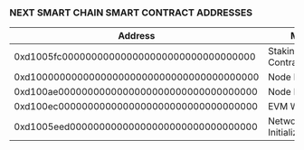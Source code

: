 ### NEXT SMART CHAIN SMART CONTRACT ADDRESSES

| Address  | Memo  |   
|---|---|
| 0xd1005fc000000000000000000000000000000000  | Staking/Validator Contract  |
| 0xd100000000000000000000000000000000000000  | Node Driver  |
| 0xd100ae0000000000000000000000000000000000  | Node DriverAuth  |
| 0xd100ec0000000000000000000000000000000000  | EVM Writer  |
| 0xd1005eed00000000000000000000000000000000  | Network Initializer |
